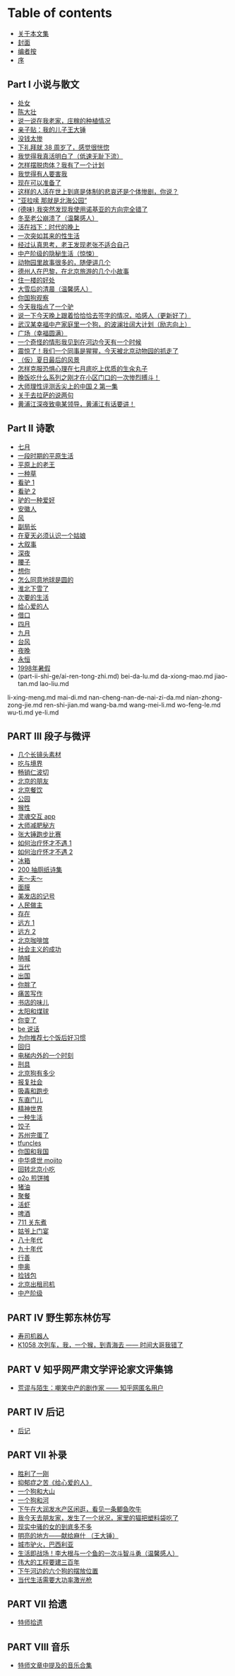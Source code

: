 # Table of contents

* [关于本文集](README.md)
* [封面](cover.md)
* [编者按](bian-zhe-an.md)
* [序](xu.md)

## Part I 小说与散文

* [处女](parti-xiao-shuo-yu-san-wen/chu-nv.md)
* [陈大壮](parti-xiao-shuo-yu-san-wen/chen-da-zhuang.md)
* [说一说在我老家，庄稼的种植情况](parti-xiao-shuo-yu-san-wen/shuo-yi-shuo-zai-wo-lao-jia-zhuang-jia-de-zhong-zhi-qing-kuang.md)
* [亲子贴：我的儿子王大锤](parti-xiao-shuo-yu-san-wen/qin-zi-tie-wo-de-er-zi-wang-da-chui.md)
* [没钱太惨](parti-xiao-shuo-yu-san-wen/mei-qian-tai-can.md)
* [下礼拜就 38 周岁了，感觉很恍惚](parti-xiao-shuo-yu-san-wen/xia-li-bai-jiu-38-zhou-sui-le-gan-jue-hen-huang.md)
* [我觉得我真活明白了（低速无耻下流）](parti-xiao-shuo-yu-san-wen/wo-jue-de-wo-zhen-huo-ming-bai-le-di-su-wu-chi-xia-liu.md)
* [怎样摆脱肉体？我有了一个计划](parti-xiao-shuo-yu-san-wen/zen-yang-bai-tuo-rou-ti-wo-you-le-yi-ge-ji-hua.md)
* [我觉得有人要害我](parti-xiao-shuo-yu-san-wen/wo-jue-de-you-ren-yao-hai-wo.md)
* [现在可以准备了](parti-xiao-shuo-yu-san-wen/xian-zai-ke-yi-zhun-bei-le.md)
* [这样的人活在世上到底是体制的悲哀还是个体惨剧，你说？](parti-xiao-shuo-yu-san-wen/zhe-yang-de-ren-huo-zai-shi-shang-dao-di-shi-ti-zhi-de-bei-ai-hai-shi-ge-ti-can-ju-ni-shuo.md)
* [“亚拉嗦 那就是北海公园”](parti-xiao-shuo-yu-san-wen/ya-la-suo-na-jiu-shi-bei-hai-gong-yuan.md)
* [(德味) 我突然发现我使用诺基亚的方向完全错了](parti-xiao-shuo-yu-san-wen/de-wei-wo-tu-ran-fa-xian-wo-shi-yong-nuo-ji-ya-de-fang-xiang-wan-quan-cuo-le.md)
* [冬至老公崩溃了（温馨感人）](parti-xiao-shuo-yu-san-wen/dong-zhi-lao-gong-beng-kui-le-wen-gan-ren.md)
* [活在裆下：时代的晚上](parti-xiao-shuo-yu-san-wen/huo-zai-dang-xia-shi-dai-de-wan-shang.md)
* [一次突如其来的性生活](parti-xiao-shuo-yu-san-wen/yi-ci-tu-ru-qi-lai-de-xing-sheng-huo.md)
* [经过认真思考，老王发现老张不适合自己](parti-xiao-shuo-yu-san-wen/jing-guo-ren-zhen-si-kao-lao-wang-fa-xian-lao-zhang-bu-shi-he-zi-ji.md)
* [中产阶级的隐秘生活（惊悚）](parti-xiao-shuo-yu-san-wen/zhong-chan-jie-ji-de-yin-mi-sheng-huo-jing.md)
* [动物园里故事很多的，随便讲几个](parti-xiao-shuo-yu-san-wen/dong-wu-yuan-li-gu-shi-hen-duo-de-sui-bian-jiang-ji-ge.md)
* [德州人在巴黎，在北京旅游的几个小故事](parti-xiao-shuo-yu-san-wen/de-zhou-ren-zai-ba-li-zai-bei-jing-lv-you-de-ji-ge-xiao-gu-shi.md)
* [住一楼的好处](parti-xiao-shuo-yu-san-wen/zhu-yi-lou-de-hao-chu.md)
* [大雪后的清晨（温馨感人）](parti-xiao-shuo-yu-san-wen/da-xue-hou-de-qing-chen-wen-xin-gan-ren.md)
* [你国狗观察](parti-xiao-shuo-yu-san-wen/ni-guo-gou-guan-cha.md)
* [今天我指点了一个驴](parti-xiao-shuo-yu-san-wen/jin-tian-wo-zhi-dian-le-yi-ge-lv.md)
* [说一下今天晚上跟着恰恰恰去签字的情况，哈感人（更新好了）](parti-xiao-shuo-yu-san-wen/shuo-yi-xia-jin-tian-wan-shang-gen-zhe-qia-qia-qia-qu-qian-zi-de-qing-kuang-ha-gan-ren-geng-xin-hao.md)
* [武汉某幸福中产家庭里一个狗，的波澜壮阔大计划（励志向上）](parti-xiao-shuo-yu-san-wen/wu-han-mou-xing-fu-zhong-chan-jia-ting-li-yi-ge-gou-de-bo-lan-zhuang-kuo-da-ji-hua-li-zhi-xiang-shan.md)
* [广场（幸福圆满）](parti-xiao-shuo-yu-san-wen/guang-chang-xing-fu-yuan-man.md)
* [一个奇怪的情形我见到在河边今天有一个时候](parti-xiao-shuo-yu-san-wen/yi-ge-qi-guai-de-qing-xing-wo-jian-dao-zai-he-bian-jin-tian-you-yi-ge-shi-hou.md)
* [震惊了！我们一个同事是猩猩，今天被北京动物园的抓走了](parti-xiao-shuo-yu-san-wen/zhen-jing-le-wo-men-yi-ge-tong-shi-shi-xing-xing-jin-tian-bei-bei-jing-dong-wu-yuan-de-zhua-zou-le.md)
* [（仮）夏日最后的风景](parti-xiao-shuo-yu-san-wen/xia-ri-zui-hou-de-feng-jing.md)
* [怎样克服恐惧心理在七月底吃上优质的生汆丸子](parti-xiao-shuo-yu-san-wen/zen-yang-ke-fu-kong-ju-xin-li-zai-qi-yue-di-chi-shang-you-zhi-de-sheng-wan-zi.md)
* [晚饭吃什么系列之刚才在小区门口的一次惨烈搏斗！](parti-xiao-shuo-yu-san-wen/wan-fan-chi-shen-me-xi-lie-zhi-gang-cai-zai-xiao-qu-men-kou-de-yi-ci-can-lie-bo-dou.md)
* [大师理性评测舌尖上的中国 2 第一集](parti-xiao-shuo-yu-san-wen/da-shi-li-xing-ping-ce-she-jian-shang-de-zhong-guo-2-di-yi-ji.md)
* [关于去拉萨的说两句](parti-xiao-shuo-yu-san-wen/la-sa-yi-shi.md)
* [黄浦江深夜致电某领导，黄浦江有话要讲！](parti-xiao-shuo-yu-san-wen/huang-pu-jiang-shen-ye-zhi-dian-mou-ling-dao-huang-pu-jiang-you-hua-yao-jiang.md)

## Part II 诗歌

* [七月](part-ii-shi-ge/qi-yue.md)
* [一段时期的平原生活](part-ii-shi-ge/yi-duan-shi-qi-de-ping-yuan-sheng-huo.md)
* [平原上的老王](part-ii-shi-ge/ping-yuan-shang-de-lao-wang.md)
* [一种草](part-ii-shi-ge/yi-zhong-cao.md)
* [看驴 1](part-ii-shi-ge/kan-lv-1.md)
* [看驴 2](part-ii-shi-ge/kan-lv-2.md)
* [驴的一种爱好](part-ii-shi-ge/lv-de-yi-zhong-ai-hao.md)
* [安徽人](part-ii-shi-ge/an-hui-ren.md)
* [风](part-ii-shi-ge/feng.md)
* [副局长](part-ii-shi-ge/fu-ju-chang.md)
* [在夏天必须认识一个姑娘](part-ii-shi-ge/zai-xia-tian-bi-xu-ren-shi-yi-ge-gu-niang.md)
* [大叙事](part-ii-shi-ge/da-xu-shi.md)
* [深夜](part-ii-shi-ge/shen-ye.md)
* [腰子](part-ii-shi-ge/yao-zi.md)
* [想你](part-ii-shi-ge/xiang-ni.md)
* [怎么同意地球是圆的](part-ii-shi-ge/zen-me-tong-yi-di-qiu-shi-yuan-de.md)
* [淮北下雪了](part-ii-shi-ge/huai-bei-xia-xue-le.md)
* [次要的生活](part-ii-shi-ge/ci-yao-de-sheng-huo.md)
* [给心爱的人](part-ii-shi-ge/gei-xin-ai-de-ren.md)
* [借口](part-ii-shi-ge/jie-kou.md)
* [四月](part-ii-shi-ge/si-yue.md)
* [九月](part-ii-shi-ge/jiu-yue.md)
* [台风](part-ii-shi-ge/tai-feng.md)
* [夜晚](part-ii-shi-ge/ye-wan.md)
* [永恒](part-ii-shi-ge/yong-heng.md)
* [1998年暑假](part-ii-shi-ge/1998-nian-shu-jia.md)
* [](part-ii-shi-ge/ai-ni-yi-wan-nian.md)
(part-ii-shi-ge/ai-ren-tong-zhi.md)
bei-da-lu.md
da-xiong-mao.md
jiao-tan.md
lao-liu.md

li-xing-meng.md
mai-di.md
nan-cheng-nan-de-nai-zi-da.md
nian-zhong-zong-jie.md
ren-shi-jian.md
wang-ba.md
wang-mei-li.md
wo-feng-le.md
wu-ti.md
ye-li.md

## PART III 段子与微评

* [几个长镜头素材](part-iii-duan-zi-yu-wei-ping/ji-ge-chang-jing-tou-su-cai.md)
* [吃与境界](part-iii-duan-zi-yu-wei-ping/chi-yu-jing-jie.md)
* [畅销仁波切](part-iii-duan-zi-yu-wei-ping/chang-xiao-ren-bo-qie.md)
* [北京的朋友](part-iii-duan-zi-yu-wei-ping/bei-jing-de-peng-you.md)
* [北京餐饮](part-iii-duan-zi-yu-wei-ping/bei-jing-can-yin.md)
* [公园](part-iii-duan-zi-yu-wei-ping/gong-yuan.md)
* [猴性](part-iii-duan-zi-yu-wei-ping/hou-xing.md)
* [灵魂交互 app](part-iii-duan-zi-yu-wei-ping/ling-hun-jiao-hu-app.md)
* [大师减肥秘方](part-iii-duan-zi-yu-wei-ping/da-shi-jian-fei-mi-fang.md)
* [张大锤跑步比赛](part-iii-duan-zi-yu-wei-ping/zhang-da-chui-pao-bu-bi-sai.md)
* [如何治疗怀才不遇 1](part-iii-duan-zi-yu-wei-ping/ru-he-zhi-liao-huai-cai-bu-yu-1.md)
* [如何治疗怀才不遇 2](part-iii-duan-zi-yu-wei-ping/ru-he-zhi-liao-huai-cai-bu-yu-2.md)
* [冰箱](part-iii-duan-zi-yu-wei-ping/bing-xiang.md)
* [200 抽厕纸诗集](part-iii-duan-zi-yu-wei-ping/200-chou-ce-zhi-shi-ji.md)
* [夫～夫～](part-iii-duan-zi-yu-wei-ping/fu-fu.md)
* [面膜](part-iii-duan-zi-yu-wei-ping/mian-mo.md)
* [美发店的记号](part-iii-duan-zi-yu-wei-ping/mei-fa-dian-de-ji-hao.md)
* [人民做主](part-iii-duan-zi-yu-wei-ping/ren-min-zuo-zhu.md)
* [存在](part-iii-duan-zi-yu-wei-ping/cun-zai.md)
* [远方 1](part-iii-duan-zi-yu-wei-ping/yuan-fang-1.md)
* [远方 2](part-iii-duan-zi-yu-wei-ping/yuan-fang-2.md)
* [北京咖啡馆](part-iii-duan-zi-yu-wei-ping/bei-jing-ka-fei-guan.md)
* [社会主义的成功](part-iii-duan-zi-yu-wei-ping/she-hui-zhu-yi-de-cheng-gong.md)
* [呐喊](part-iii-duan-zi-yu-wei-ping/na-han.md)
* [当代](part-iii-duan-zi-yu-wei-ping/dang-dai.md)
* [出国](part-iii-duan-zi-yu-wei-ping/chu-guo.md)
* [你胖了](part-iii-duan-zi-yu-wei-ping/ni-pang-liao.md)
* [痛苦写作](part-iii-duan-zi-yu-wei-ping/tong-ku-xie-zuo.md)
* [书店的味儿](part-iii-duan-zi-yu-wei-ping/shu-dian-de-wei-er.md)
* [太阳和煤球](part-iii-duan-zi-yu-wei-ping/tai-yang-he-mei-qiu.md)
* [你变了](part-iii-duan-zi-yu-wei-ping/ni-bian-liao.md)
* [be 说话](part-iii-duan-zi-yu-wei-ping/be-shuo-hua.md)
* [为你推荐七个饭后好习惯](part-iii-duan-zi-yu-wei-ping/wei-ni-tui-jian-qi-ge-fan-hou-hao-xi-guan.md)
* [回归](part-iii-duan-zi-yu-wei-ping/hui-gui.md)
* [电梯内外的一个时刻](part-iii-duan-zi-yu-wei-ping/dian-ti-nei-wai-de-yi-ge-shi-ke.md)
* [刑具](part-iii-duan-zi-yu-wei-ping/xing-ju.md)
* [北京狗有多少](part-iii-duan-zi-yu-wei-ping/bei-jing-gou-you-duo-shao.md)
* [报复社会](part-iii-duan-zi-yu-wei-ping/bao-fu-she-hui.md)
* [吸毒和跑步](part-iii-duan-zi-yu-wei-ping/xi-du-he-pao-bu.md)
* [东直门儿](part-iii-duan-zi-yu-wei-ping/dong-zhi-men-er.md)
* [精神世界](part-iii-duan-zi-yu-wei-ping/jing-shen-shi-jie.md)
* [一种生活](part-iii-duan-zi-yu-wei-ping/yi-zhong-sheng-huo.md)
* [饺子](part-iii-duan-zi-yu-wei-ping/jiao-zi.md)
* [苏州完蛋了](part-iii-duan-zi-yu-wei-ping/su-zhou-wan-dan-liao.md)
* [tfuncles](part-iii-duan-zi-yu-wei-ping/tfuncles.md)
* [你国和我国](part-iii-duan-zi-yu-wei-ping/ni-guo-he-wo-guo.md)
* [中华盛世 mojito](part-iii-duan-zi-yu-wei-ping/zhong-hua-sheng-shi-mojito.md)
* [回转北京小吃](part-iii-duan-zi-yu-wei-ping/hui-zhuan-bei-jing-xiao-chi.md)
* [o2o 煎饼摊](part-iii-duan-zi-yu-wei-ping/o2o-jian-bing-tan.md)
* [猪油](part-iii-duan-zi-yu-wei-ping/zhu-you.md)
* [聚餐](part-iii-duan-zi-yu-wei-ping/ju-can.md)
* [活虾](part-iii-duan-zi-yu-wei-ping/huo-xia.md)
* [啤酒](part-iii-duan-zi-yu-wei-ping/pi-jiu.md)
* [711 关东煮](part-iii-duan-zi-yu-wei-ping/711-guan-dong-zhu.md)
* [姑爷上门宴](part-iii-duan-zi-yu-wei-ping/gu-ye-shang-men-yan.md)
* [八十年代](part-iii-duan-zi-yu-wei-ping/ba-shi-nian-dai.md)
* [九十年代](part-iii-duan-zi-yu-wei-ping/jiu-shi-nian-dai.md)
* [行善](part-iii-duan-zi-yu-wei-ping/xing-shan.md)
* [申奥](part-iii-duan-zi-yu-wei-ping/shen-ao.md)
* [捡钱包](part-iii-duan-zi-yu-wei-ping/jian-qian-bao.md)
* [北京出租司机](part-iii-duan-zi-yu-wei-ping/bei-jing-chu-zu-si-ji.md)
* [中产阶级](part-iii-duan-zi-yu-wei-ping/zhong-chan-jie-ji.md)

## PART IV 野生郭东林仿写

* [寿司机器人](part-iv-ye-sheng-guo-dong-lin-fang-xie/shou-si-ji-qi-ren.md)
* [K1058 次列车，我，一个猴，到青海去 —— 时间大哥我错了](part-iv-ye-sheng-guo-dong-lin-fang-xie/k1058.md)

## PART V 知乎网严肃文学评论家文评集锦

* [荒谬与陌生：嘲笑中产的剧作家 —— 知乎网匿名用户](partv-zhi-hu-wang-yan-su-wen-xue-ping-lun-jia-wen-ping-ji-jin/huang-miu-yu-mo-sheng.md)

## PART IV 后记

* [后记](part-iv-hou-ji/hou-ji.md)

## PART VII 补录

* [胜利了一刚](part-vii-bu-lu/sheng-li-le-yi-gang.md)
* [抑郁症之苦《给心爱的人》](part-vii-bu-lu/yi-yu-zheng-zhi-ku-gei-xin-ai-de-ren.md)
* [一个狗和大山](part-vii-bu-lu/yi-ge-gou-he-da-shan.md)
* [一个狗和河](part-vii-bu-lu/yi-ge-gou-he-he.md)
* [下午在大润发水产区闲逛，看见一条鲫鱼吹牛](part-vii-bu-lu/da-run-fa.md)
* [我今天去朋友家，发生了一个状况，家里的猫把塑料袋吃了](part-vii-bu-lu/wo-jin-tian-qu-peng-you-jia-fa-sheng-le-yi-ge-zhuang-kuang-jia-li-de-mao-ba-su-liao-dai-chi-le.md)
* [现实中骚的女的到底多不多](part-vii-bu-lu/xian-shi-zhong-sao-de-nv-de-dao-di-duo-bu-duo.md)
* [明亮的地方——献给麻什 （王大锤）](part-vii-bu-lu/ming-liang-de-di-fang.md)
* [城市驴火，巴西利亚](part-vii-bu-lu/cheng-shi-lv-huo.md)
* [生活即战场！李大根与一个鱼的一次斗智斗勇（温馨感人）](part-vii-bu-lu/sheng-huo-ji-zhan-chang.md)
* [伟大的工程要建三百年](part-vii-bu-lu/wei-da-de-gong-cheng.md)
* [下午河边的六个狗的摆放位置](part-vii-bu-lu/xia-wu-he-bian-de-liu-ge-gou-de-bai-fang-wei-zhi.md)
* [当代生活需要大功率激光枪](part-vii-bu-lu/dang-dai-sheng-huo-xu-yao-da-gong-shuai-ji-guang-qiang.md)

## PART VII 拾遗

* [特师拾遗](part-vii-shi-yi/te-shi-shi-yi.md)

## PART VIII 音乐

* [特师文章中提及的音乐合集](part-viii-yinyue/he-ji.md)
